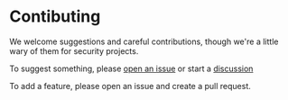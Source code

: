 # Contibuting

We welcome suggestions and careful contributions, though we're a little wary of them for security projects.

To suggest something, please [open an issue](https://github.com/StartAutomating/Glass/issues) or start a [discussion](https://github.com/StartAutomating/Glass/discussion)

To add a feature, please open an issue and create a pull request.
